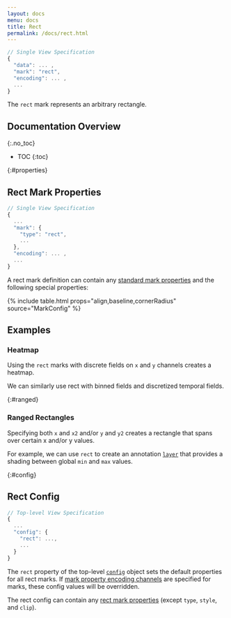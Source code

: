 ```yaml
---
layout: docs
menu: docs
title: Rect
permalink: /docs/rect.html
---
```


```js
// Single View Specification
{
  "data": ... ,
  "mark": "rect",
  "encoding": ... ,
  ...
}
```

The `rect` mark represents an arbitrary rectangle.

<!--prettier-ignore-start-->
## Documentation Overview
{:.no_toc}

- TOC
{:toc}

<!--prettier-ignore-end-->

{:#properties}

## Rect Mark Properties

```js
// Single View Specification
{
  ...
  "mark": {
    "type": "rect",
    ...
  },
  "encoding": ... ,
  ...
}
```

<span class="vl-example" data-name="rect_params" figure-only=true></span>

A rect mark definition can contain any [standard mark properties](mark.html#mark-def) and the following special properties:

{% include table.html props="align,baseline,cornerRadius" source="MarkConfig" %}

## Examples

### Heatmap

Using the `rect` marks with discrete fields on `x` and `y` channels creates a heatmap.

<span class="vl-example" data-name="rect_heatmap"></span>

We can similarly use rect with binned fields and discretized temporal fields.

<span class="vl-example" data-name="rect_binned_heatmap"></span>

<span class="vl-example" data-name="rect_heatmap_weather"></span>

{:#ranged}

### Ranged Rectangles

Specifying both `x` and `x2` and/or `y` and `y2` creates a rectangle that spans over certain x and/or y values.

For example, we can use `rect` to create an annotation [`layer`](layer.html) that provides a shading between global `min` and `max` values.

<span class="vl-example" data-name="layer_rect_extent"></span>

{:#config}

## Rect Config

```js
// Top-level View Specification
{
  ...
  "config": {
    "rect": ...,
    ...
  }
}
```

The `rect` property of the top-level [`config`](config.html) object sets the default properties for all rect marks. If [mark property encoding channels](encoding.html#mark-prop) are specified for marks, these config values will be overridden.

The rect config can contain any [rect mark properties](#properties) (except `type`, `style`, and `clip`).

